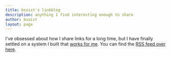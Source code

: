 ```yaml
---
title: bsoist's linkblog
description: anything I find interesting enough to share
author: bsoist
layout: page
---
```

I've obsessed about how I share links for a long time, but I have finally settled on a system I built that [works for me][1]. You can find the [RSS feed over here][2].

<script src="https://ajax.googleapis.com/ajax/libs/jquery/3.2.1/jquery.min.js"></script>
<script>
    $(function(){
        $("#includedContent").load("http://links.bsoi.st/links.html");
    });
</script>
<div id="includedContent"></div>


[1]: https://github.com/bsoist/ShortenLinks
[2]: /subscribe/

